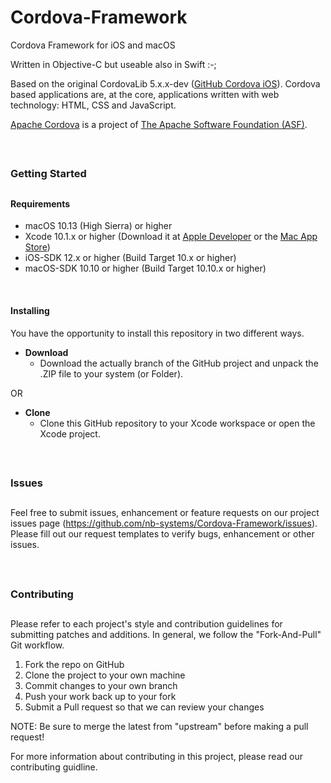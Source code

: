 # Cordova-Framework
Cordova Framework for iOS and macOS

Written in Objective-C but useable also in Swift :-;


Based on the original CordovaLib 5.x.x-dev (<a href="https://github.com/apache/cordova-ios" target="_blank">GitHub Cordova iOS</a>). Cordova based applications are, at the core, applications written with web technology: HTML, CSS and JavaScript.

<a href="https://cordova.apache.org/" target="_blank">Apache Cordova</a> is a project of <a href="https://apache.org/" target="_blank">The Apache Software Foundation (ASF)</a>.

<br />

##
### Getting Started
##


#### Requirements
* macOS 10.13 (High Sierra) or higher
* Xcode 10.1.x or higher (Download it at <a href="https://developer.apple.com/downloads" target="_blank">Apple Developer</a> or the <a href="https://itunes.apple.com/app/xcode/id497799835?mt=12" target="_blank">Mac App Store</a>)
* iOS-SDK 12.x or higher (Build Target 10.x or higher)
* macOS-SDK 10.10 or higher (Build Target 10.10.x or higher)

<br />

#### Installing
You have the opportunity to install this repository in two different ways.

- __Download__
  - Download the actually branch of the GitHub project and unpack the .ZIP file to your system (or Folder).

OR

- __Clone__
  - Clone this GitHub repository to your Xcode workspace or open the Xcode project.

<br />

##
### Issues
##
Feel free to submit issues, enhancement or feature requests on our project issues page (https://github.com/nb-systems/Cordova-Framework/issues). Please fill out our request templates to verify bugs, enhancement or other issues.

<br />

##
### Contributing
##
Please refer to each project's style and contribution guidelines for submitting patches and additions. In general, we follow the "Fork-And-Pull" Git workflow.

1. Fork the repo on GitHub
2. Clone the project to your own machine
3. Commit changes to your own branch
4. Push your work back up to your fork
5. Submit a Pull request so that we can review your changes

NOTE: Be sure to merge the latest from "upstream" before making a pull request!

For more information about contributing in this project, please read our contributing guidline.

